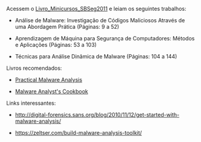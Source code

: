 Acessem o [Livro_Minicursos_SBSeg2011](http://www.peotta.com/sbseg2011/resources/downloads/Livro_Minicursos_SBSeg2011.pdf) e leiam os seguintes trabalhos:

* Análise de Malware: Investigação de Códigos Maliciosos Através de uma Abordagem Prática (Páginas: 9 a 52)

* Aprendizagem de Máquina para Segurança de Computadores: Métodos e Aplicações (Páginas: 53 a 103)

* Técnicas para Análise Dinâmica de Malware (Páginas: 104 a 144)

Livros recomendados:

* [Practical Malware Analysis](http://venom630.free.fr/pdf/Practical_Malware_Analysis.pdf)

* [Malware Analyst's Cookbook](https://repo.zenk-security.com/Virus-Infections-Detections-Preventions/Malware%20Analyst's%20Cookbook.pdf)

Links interessantes:

* http://digital-forensics.sans.org/blog/2010/11/12/get-started-with-malware-analysis/

* https://zeltser.com/build-malware-analysis-toolkit/

